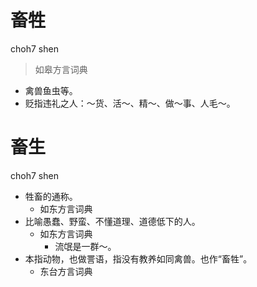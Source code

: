# 畜牲
choh7 shen
> 如皋方言词典
- 禽兽鱼虫等。
- 贬指违礼之人：～货、活～、精～、做～事、人毛～。

# 畜生
choh7 shen
+ 牲畜的通称。
  * 如东方言词典
+ 比喻愚蠢、野蛮、不懂道理、道德低下的人。
  * 如东方言词典
    - 流氓是一群～。
+ 本指动物，也做詈语，指没有教养如同禽兽。也作“畜牲”。
  * 东台方言词典
